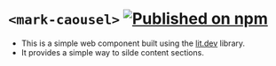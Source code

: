 # `<mark-caousel>` [![Published on npm](https://img.shields.io/npm/v/@markai/mark-caousel.svg)](https://www.npmjs.com/package/@markai/mark-caousel)

- This is a simple web component built using the [lit.dev](https://lit.dev/) library.
- It provides a simple way to silde content sections.
